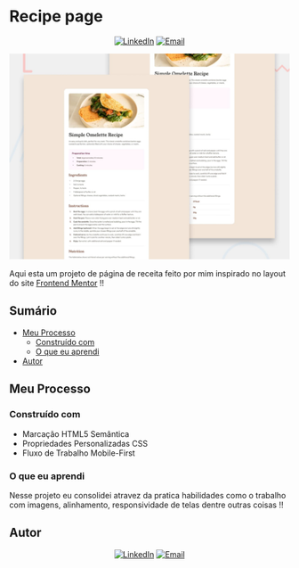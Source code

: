 # Recipe page
<p align="center">
<a href="https://www.linkedin.com/in/gabrieloliveiradev/" target="_blank"><img alt="LinkedIn" src="https://img.shields.io/badge/LinkedIn-@gabrieloliveiradev-blue?style=flat&logo=linkedin"></a>
<a href="mailto:gabrieloliveiraevangelista.dev@gmail.com"><img alt="Email" src="https://img.shields.io/badge/Email-gabrieloliveiraevangelista.dev@gmail.com-blue?style=flat&logo=gmail"></a>
</p>

![Imagem do site](./images/desktop-preview.jpg)

Aqui esta um projeto de página de receita feito por mim inspirado no layout do site [Frontend Mentor](https://www.frontendmentor.io) !!
## Sumário


- [Meu Processo](#meu-processo)
  - [Construído com](#construído-com)
  - [O que eu aprendi](#o-que-eu-aprendi)
- [Autor](#autor)

## Meu Processo

### Construído com

- Marcação HTML5 Semântica
- Propriedades Personalizadas CSS
- Fluxo de Trabalho Mobile-First


### O que eu aprendi

Nesse projeto eu consolidei atravez da pratica habilidades como o trabalho com imagens, alinhamento, responsividade de telas dentre outras coisas !!


## Autor

<p align="center">
<a href="https://www.linkedin.com/in/gabrieloliveiradev/" target="_blank"><img alt="LinkedIn" src="https://img.shields.io/badge/LinkedIn-@gabrieloliveiradev-blue?style=flat&logo=linkedin"></a>
<a href="mailto:gabrieloliveiraevangelista.dev@gmail.com"><img alt="Email" src="https://img.shields.io/badge/Email-gabrieloliveiraevangelista.dev@gmail.com-blue?style=flat&logo=gmail"></a>
</p>

